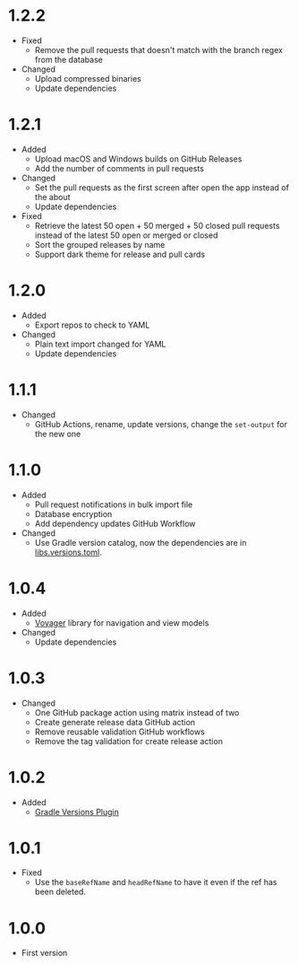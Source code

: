 # 1.2.2
- Fixed
  - Remove the pull requests that doesn't match with the branch regex from the database
- Changed
  - Upload compressed binaries
  - Update dependencies

# 1.2.1
- Added
  - Upload macOS and Windows builds on GitHub Releases
  - Add the number of comments in pull requests
- Changed
  - Set the pull requests as the first screen after open the app instead of the about
  - Update dependencies
- Fixed
  - Retrieve the latest 50 open + 50 merged + 50 closed pull requests instead of the latest 50 open or merged or closed
  - Sort the grouped releases by name
  - Support dark theme for release and pull cards

# 1.2.0
- Added
  - Export repos to check to YAML
- Changed
  - Plain text import changed for YAML
  - Update dependencies

# 1.1.1
- Changed
  - GitHub Actions, rename, update versions, change the `set-output` for the new one

# 1.1.0
- Added
  - Pull request notifications in bulk import file
  - Database encryption
  - Add dependency updates GitHub Workflow
- Changed
  - Use Gradle version catalog, now the dependencies are in [libs.versions.toml](gradle/libs.versions.toml). 
  
# 1.0.4
- Added
  - [Voyager](https://github.com/adrielcafe/voyager) library for navigation and view models
- Changed
  - Update dependencies

# 1.0.3
- Changed
  - One GitHub package action using matrix instead of two
  - Create generate release data GitHub action
  - Remove reusable validation GitHub workflows
  - Remove the tag validation for create release action

# 1.0.2
- Added
  - [Gradle Versions Plugin](https://github.com/ben-manes/gradle-versions-plugin)

# 1.0.1
- Fixed
  - Use the `baseRefName` and `headRefName` to have it even if the ref has been deleted.

# 1.0.0
- First version
